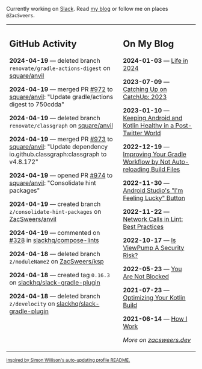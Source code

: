 Currently working on [Slack](https://slack.com/). Read [my blog](https://zacsweers.dev/) or follow me on places `@ZacSweers`.

<table><tr><td valign="top" width="60%">

## GitHub Activity
<!-- githubActivity starts -->
**2024-04-19** — deleted branch `renovate/gradle-actions-digest` on [square/anvil](https://github.com/square/anvil)

**2024-04-19** — merged PR [#972](https://github.com/square/anvil/pull/972) to [square/anvil](https://github.com/square/anvil): "Update gradle/actions digest to 750cdda"

**2024-04-19** — deleted branch `renovate/classgraph` on [square/anvil](https://github.com/square/anvil)

**2024-04-19** — merged PR [#973](https://github.com/square/anvil/pull/973) to [square/anvil](https://github.com/square/anvil): "Update dependency io.github.classgraph:classgraph to v4.8.172"

**2024-04-19** — opened PR [#974](https://github.com/square/anvil/pull/974) to [square/anvil](https://github.com/square/anvil): "Consolidate hint packages"

**2024-04-19** — created branch `z/consolidate-hint-packages` on [ZacSweers/anvil](https://github.com/ZacSweers/anvil)

**2024-04-19** — commented on [#328](https://github.com/slackhq/compose-lints/issues/328#issuecomment-2066943782) in [slackhq/compose-lints](https://github.com/slackhq/compose-lints)

**2024-04-18** — deleted branch `z/moduleName2` on [ZacSweers/ksp](https://github.com/ZacSweers/ksp)

**2024-04-18** — created tag `0.16.3` on [slackhq/slack-gradle-plugin](https://github.com/slackhq/slack-gradle-plugin)

**2024-04-18** — deleted branch `z/develocity` on [slackhq/slack-gradle-plugin](https://github.com/slackhq/slack-gradle-plugin)
<!-- githubActivity ends -->
</td><td valign="top" width="40%">

## On My Blog
<!-- blog starts -->
**2024-01-03** — [Life in 2024](https://www.zacsweers.dev/life-in-2024/)

**2023-07-09** — [Catching Up on CatchUp: 2023](https://www.zacsweers.dev/catching-up-on-catchup-2023/)

**2023-01-10** — [Keeping Android and Kotlin Healthy in a Post-Twitter World](https://www.zacsweers.dev/keeping-android-healthy/)

**2022-12-19** — [Improving Your Gradle Workflow by Not Auto-reloading Build Files](https://www.zacsweers.dev/improving-your-workflow-by-not-auto-reloading-build-files/)

**2022-11-30** — [Android Studio's "I'm Feeling Lucky" Button](https://www.zacsweers.dev/android-studios-im-feeling-lucky-button/)

**2022-11-22** — [Network Calls in Lint: Best Practices](https://www.zacsweers.dev/network-calls-in-lint-best-practices/)

**2022-10-17** — [Is ViewPump A Security Risk?](https://www.zacsweers.dev/is-viewpump-a-security-risk/)

**2022-05-23** — [You Are Not Blocked](https://www.zacsweers.dev/you-are-not-blocked/)

**2021-07-23** — [Optimizing Your Kotlin Build](https://www.zacsweers.dev/optimizing-your-kotlin-build/)

**2021-06-14** — [How I Work](https://www.zacsweers.dev/how-i-work/)
<!-- blog ends -->
_More on [zacsweers.dev](https://zacsweers.dev/)_
</td></tr></table>

<sub><a href="https://simonwillison.net/2020/Jul/10/self-updating-profile-readme/">Inspired by Simon Willison's auto-updating profile README.</a></sub>
